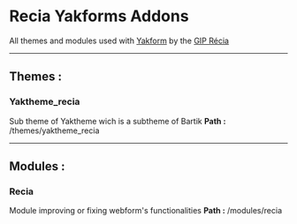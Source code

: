 # Recia Yakforms Addons
All themes and modules used with [Yakform](https://yakforms.org/) by the [GIP Récia](https://www.recia.fr/) 

---

## Themes :
### Yaktheme_recia
Sub theme of Yaktheme wich is a subtheme of Bartik
**Path :** /themes/yaktheme_recia


---

## Modules :
### Recia
Module improving or fixing webform's functionalities
**Path :** /modules/recia
